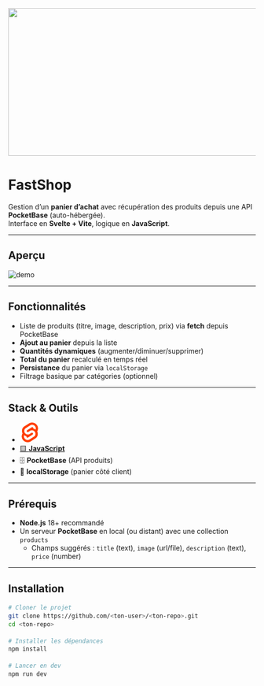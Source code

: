 <div align="center">
  <img src="https://media.giphy.com/media/iIqmM5tTjmpOB9mpbn/giphy.gif" width="600" height="300"/>
</div>

# FastShop

Gestion d’un **panier d’achat** avec récupération des produits depuis une API **PocketBase** (auto-hébergée).  
Interface en **Svelte + Vite**, logique en **JavaScript**.

---

## Aperçu

![demo](./static/fastshop-demo.gif)
<!-- Remplace le chemin ci-dessus par TON gif (le même que ta capture). 
     Par ex. mets ton .gif dans /static et garde ce nom, ou change le lien. -->

---

## Fonctionnalités

- Liste de produits (titre, image, description, prix) via **fetch** depuis PocketBase
- **Ajout au panier** depuis la liste
- **Quantités dynamiques** (augmenter/diminuer/supprimer)
- **Total du panier** recalculé en temps réel
- **Persistance** du panier via `localStorage`
- Filtrage basique par catégories (optionnel)

---

## Stack & Outils

- <img src="https://github.com/devicons/devicon/blob/master/icons/svelte/svelte-original.svg" title="SveltLogo" alt="JavaScript" width="40" height="40"/>&nbsp;
- [🟨 **JavaScript**](https://github.com/devicons/devicon/blob/master/icons/javascript/javascript-original.svg)
- 🗄️ **PocketBase** (API produits)
- 💾 **localStorage** (panier côté client)

---

## Prérequis

- **Node.js** 18+ recommandé
- Un serveur **PocketBase** en local (ou distant) avec une collection `products`
  - Champs suggérés : `title` (text), `image` (url/file), `description` (text), `price` (number)

---

## Installation

```bash
# Cloner le projet
git clone https://github.com/<ton-user>/<ton-repo>.git
cd <ton-repo>

# Installer les dépendances
npm install

# Lancer en dev
npm run dev
